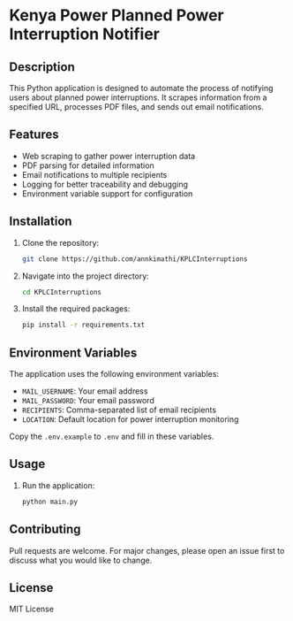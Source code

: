 # Kenya Power Planned Power Interruption Notifier

## Description

This Python application is designed to automate the process of notifying users about planned power interruptions. It scrapes information from a specified URL, processes PDF files, and sends out email notifications.

## Features

- Web scraping to gather power interruption data
- PDF parsing for detailed information
- Email notifications to multiple recipients
- Logging for better traceability and debugging
- Environment variable support for configuration

## Installation

1. Clone the repository:

    ```bash
    git clone https://github.com/annkimathi/KPLCInterruptions
    ```

2. Navigate into the project directory:

    ```bash
    cd KPLCInterruptions
    ```

3. Install the required packages:

    ```bash
    pip install -r requirements.txt
    ```

## Environment Variables

The application uses the following environment variables:

- `MAIL_USERNAME`: Your email address
- `MAIL_PASSWORD`: Your email password
- `RECIPIENTS`: Comma-separated list of email recipients
- `LOCATION`: Default location for power interruption monitoring

Copy the `.env.example` to `.env` and fill in these variables.

## Usage

1. Run the application:

    ```bash
    python main.py
    ```

## Contributing

Pull requests are welcome. For major changes, please open an issue first to discuss what you would like to change.

## License

MIT License
